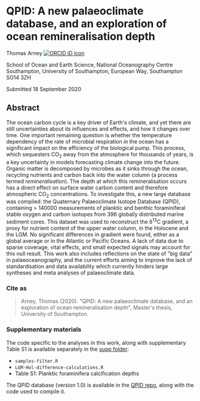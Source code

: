 # QPID: A new palaeoclimate database, and an exploration of ocean remineralisation depth

Thomas Arney [![ORCID iD icon](https://orcid.org/sites/default/files/images/orcid_16x16.png)](https://orcid.org/0000-0003-4380-4079)

School of Ocean and Earth Science, National Oceanography Centre Southampton, University of Southampton, European Way, Southampton SO14 3ZH

Submitted 18 September 2020

## Abstract

The ocean carbon cycle is a key driver of Earth's climate, and yet there are still uncertainties about its influences and effects, and how it changes over time. One important remaining question is whether the temperature dependency of the rate of microbial respiration in the ocean has a significant impact on the efficiency of the biological pump. This process, which sequesters CO<sub>2</sub> away from the atmosphere for thousands of years, is a key uncertainty in models forecasting climate change into the future. Organic matter is decomposed by microbes as it sinks through the ocean, recycling nutrients and carbon back into the water column (a process termed *remineralisation*). The depth at which this remineralisation occurs has a direct effect on surface water carbon content and therefore atmospheric CO<sub>2</sub> concentrations. To investigate this, a new large database was compiled: the Quaternary Palaeoclimate Isotope Database (QPID), containing &gt; 140000 measurements of planktic and benthic foraminiferal stable oxygen and carbon isotopes from 396 globally distributed marine sediment cores. This dataset was used to reconstruct the &delta;<sup>13</sup>C gradient, a proxy for nutrient content of the upper water column, in the Holocene and the LGM. No significant differences in gradient were found, either as a global average or in the Atlantic or Pacific Oceans. A lack of data due to sparse coverage, vital effects, and small expected signals may account for this null result. This work also includes reflections on the state of "big data" in palaeoceanography, and the current efforts aiming to improve the lack of standardisation and data availability which currently hinders large syntheses and meta analyses of palaeoclimate data.

### Cite as
> Arney, Thomas (2020). "QPID: A new palaeoclimate database, and an exploration of ocean remineralisation depth", Master's thesis, University of Southampton.

### Supplementary materials

The code specific to the analyses in this work, along with supplementary Table S1 is available separately in the [supp folder](supp):
- `samples-filter.R`
- `LGM-Hol-difference-calculations.R`
- Table S1: Planktic foraminifera calcification depths

The QPID database (version 1.0) is available in the [QPID repo](https://github.com/t-arney/QPID), along with the code used to compile it.
